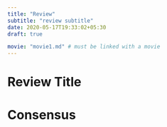 ```yaml
---
title: "Review"
subtitle: "review subtitle"
date: 2020-05-17T19:33:02+05:30
draft: true

movie: "movie1.md" # must be linked with a movie
---
```


# Review Title




# Consensus

